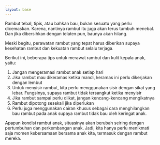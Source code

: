 ```yaml
---
layout: base
---
```

Rambut tebal, tipis, atau bahkan bau, bukan sesuatu yang perlu dicemaskan. Karena, nantinya rambut itu juga akan terus tumbuh menebal. Dan jika dibersihkan dengan telaten pun, baunya akan hilang.

Meski begitu, perawatan rambut yang tepat harus diberikan supaya kesehatan rambut dan kekuatan rambut selalu terjaga.

Berikut ini, beberapa tips untuk merawat rambut dan kulit kepala anak, yaitu:

1) Jangan mengeramasi rambut anak setiap hari
2) Jika rambut mau dikeramas ketika mandi, keramas ini perlu dikerjakan dengan lembut
3) Untuk menyisir rambut, kita perlu menggunakan sisir dengan sikat yang lebar. Fungsinya, supaya rambut tidak tersangkut ketika menyisir
4) Jika rambut sampai perlu diikat, jangan kencang-kencang mengikatnya
5) Rambut dipotong sesekali jika diperlukan
6) Perlu juga menggunakan cairan khusus sebagai cara menghilangkan bau rambut pada anak supaya rambut tidak bau oleh keringat anak.

Apapun kondisi rambut anak, situasinya akan berubah seiring dengan pertumbuhan dan perkembangan anak. Jadi, kita hanya perlu menikmati saja momen kebersamaan bersama anak kita, termasuk dengan rambut mereka.

